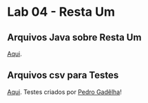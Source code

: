 # Lab 04 - Resta Um

## Arquivos Java sobre Resta Um

[Aqui](src/mc322/lab04).

## Arquivos csv para Testes

[Aqui](testes/).
Testes criados por [Pedro Gadêlha](https://github.com/gadelhap/MC322/tree/master/lab04/testes)!